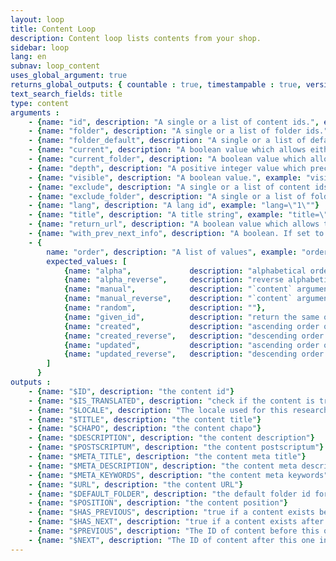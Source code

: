 ```yaml
---
layout: loop
title: Content Loop
description: Content loop lists contents from your shop.
sidebar: loop
lang: en
subnav: loop_content
uses_global_argument: true
returns_global_outputs: { countable : true, timestampable : true, versionable : true }
text_search_fields: title
type: content
arguments :
    - {name: "id", description: "A single or a list of content ids.", example: "id=\"2\", id=\"1,4,7\""}
    - {name: "folder", description: "A single or a list of folder ids.", example: "folder=\"3\", folder=\"2,5,8\""}
    - {name: "folder_default", description: "A single or a list of default folder ids allowing to retrieve all content having this parameter as default folder.", example: "folder_default=\"2\", folder_default=\"1,4,7\""}
    - {name: "current", description: "A boolean value which allows either to exclude current content from results either to match only this content", example: "current=\"yes\""}
    - {name: "current_folder", description: "A boolean value which allows either to exclude current folder contents from results either to match only current folder contents. If a content is in multiple folders whose one is current it will not be excluded if current_folder=\"false\" but will be included if current_folder=\"yes\"", example: "current_folder=\"yes\""}
    - {name: "depth", description: "A positive integer value which precise how many subfolder levels will be browse. Will not be consider if folder parameter is not set.", example: "depth=\"2\"", default: "1"}
    - {name: "visible", description: "A boolean value.", example: "visible=\"no\"", default: "yes"}
    - {name: "exclude", description: "A single or a list of content ids.", example: "exclude=\"2\", exclude=\"1,4,7\""}
    - {name: "exclude_folder", description: "A single or a list of folder ids. If a content is in multiple folders which are not all excluded it will not be excluded.", example: "exclude_folder=\"2\", exclude_folder=\"1,4,7\""}
    - {name: "lang", description: "A lang id", example: "lang=\"1\""}
    - {name: "title", description: "A title string", example: "title=\"foo\""}
    - {name: "return_url", description: "A boolean value which allows the urls generation.", example: "return_url=\"no\"", default: "yes", from_version: "2.3"}
    - {name: "with_prev_next_info", description: "A boolean. If set to true, $PREVIOUS and $NEXT output arguments are available.", example: "with_prev_next_info=\"yes\"", default: "false"}
    - {
        name: "order", description: "A list of values", example: "order=\"random\"", default: "manual",
        expected_values: [
            {name: "alpha",             description: "alphabetical order on title"},
            {name: "alpha_reverse",     description: "reverse alphabetical order on title"},
            {name: "manual",            description: "`content` argument must be set"},
            {name: "manual_reverse",    description: "`content` argument must be set"},
            {name: "random",            description: ""},
            {name: "given_id",          description: "return the same order received in `id` argument which therefore must be set"},
            {name: "created",           description: "ascending order on date of content creation"},
            {name: "created_reverse",   description: "descending order on date of content creation"},
            {name: "updated",           description: "ascending order on date of content update"},
            {name: "updated_reverse",   description: "descending order on date of content update"},
        ]
      }
outputs :
    - {name: "$ID", description: "the content id"}
    - {name: "$IS_TRANSLATED", description: "check if the content is translated"}
    - {name: "$LOCALE", description: "The locale used for this research"}
    - {name: "$TITLE", description: "the content title"}
    - {name: "$CHAPO", description: "the content chapo"}
    - {name: "$DESCRIPTION", description: "the content description"}
    - {name: "$POSTSCRIPTUM", description: "the content postscriptum"}
    - {name: "$META_TITLE", description: "the content meta title"}
    - {name: "$META_DESCRIPTION", description: "the content meta description"}
    - {name: "$META_KEYWORDS", description: "the content meta keywords"}
    - {name: "$URL", description: "the content URL"}
    - {name: "$DEFAULT_FOLDER", description: "the default folder id for the current content"}
    - {name: "$POSITION", description: "the content position"}
    - {name: "$HAS_PREVIOUS", description: "true if a content exists before this one in the current folder, following contents positions. Only available if <strong>with_prev_next_info</strong> parameter is set to true, or if <strong>backend_context</strong> is true"}
    - {name: "$HAS_NEXT", description: "true if a content exists after this one in the current folder, following contents positions. Only available if <strong>with_prev_next_info</strong> parameter is set to true, or if <strong>backend_context</strong> is true"}
    - {name: "$PREVIOUS", description: "The ID of content before this one in the current folder, following contents positions, or null if none exists. Only available if <strong>with_prev_next_info</strong> parameter is set to true, or if <strong>backend_context</strong> is true"}
    - {name: "$NEXT", description: "The ID of content after this one in the current folder, following contents positions, or null if none exists. Only available if <strong>with_prev_next_info</strong> parameter is set to true, or if <strong>backend_context</strong> is true"}   
---
```

